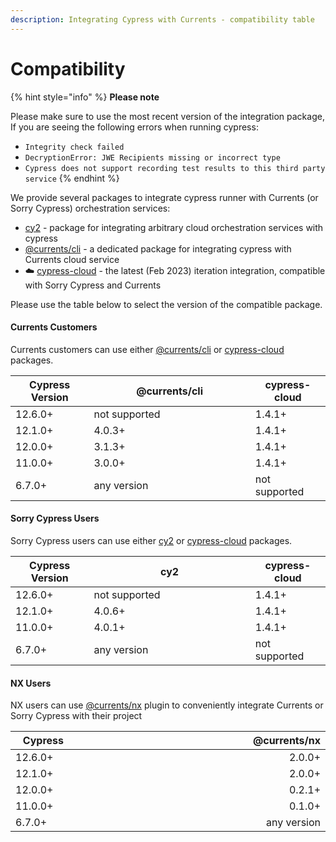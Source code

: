 ```yaml
---
description: Integrating Cypress with Currents - compatibility table
---
```


# Compatibility

{% hint style="info" %}
**Please note**

Please make sure to use the most recent version of the integration package, If you are seeing the following errors when running cypress:

* `Integrity check failed`&#x20;
* `DecryptionError: JWE Recipients missing or incorrect type`
* `Cypress does not support recording test results to this third party service`
{% endhint %}

We provide several packages to integrate cypress runner with Currents (or Sorry Cypress) orchestration services:

* [cy2](https://github.com/sorry-cypress/cy2) - package for integrating arbitrary cloud orchestration services with cypress
* [@currents/cli](https://www.npmjs.com/package/@currents/cli) - a dedicated package for integrating cypress with Currents cloud service
* ☁️ [cypress-cloud](https://github.com/currents-dev/cypress-cloud) - the latest (Feb 2023) iteration integration, compatible with Sorry Cypress and Currents

Please use the table below to select the version of the compatible package.

#### Currents Customers

Currents customers can use either [@currents/cli](https://www.npmjs.com/package/@currents/cli) or [cypress-cloud](https://github.com/currents-dev/cypress-cloud) packages.

<table><thead><tr><th>Cypress Version</th><th width="242.33333333333331">@currents/cli</th><th>cypress-cloud</th></tr></thead><tbody><tr><td>12.6.0+</td><td>not supported</td><td>1.4.1+</td></tr><tr><td>12.1.0+</td><td>4.0.3+</td><td>1.4.1+</td></tr><tr><td>12.0.0+</td><td>3.1.3+</td><td>1.4.1+</td></tr><tr><td>11.0.0+</td><td>3.0.0+</td><td>1.4.1+</td></tr><tr><td>6.7.0+</td><td>any version</td><td>not supported</td></tr></tbody></table>

#### Sorry Cypress Users

Sorry Cypress users can use either [cy2](https://github.com/sorry-cypress/cy2) or [cypress-cloud](https://github.com/currents-dev/cypress-cloud) packages.

<table><thead><tr><th>Cypress Version</th><th width="242.33333333333331">cy2</th><th>cypress-cloud</th></tr></thead><tbody><tr><td>12.6.0+</td><td>not supported</td><td>1.4.1+</td></tr><tr><td>12.1.0+</td><td>4.0.6+</td><td>1.4.1+</td></tr><tr><td>11.0.0+</td><td>4.0.1+</td><td>1.4.1+</td></tr><tr><td>6.7.0+</td><td>any version</td><td>not supported</td></tr></tbody></table>

#### **NX Users**

NX users can use [@currents/nx](https://www.npmjs.com/package/@currents/nx) plugin to conveniently integrate Currents or Sorry Cypress with their project&#x20;

<table><thead><tr><th width="111">Cypress</th><th width="641" align="right">@currents/nx</th></tr></thead><tbody><tr><td>12.6.0+</td><td align="right">2.0.0+</td></tr><tr><td>12.1.0+</td><td align="right">2.0.0+</td></tr><tr><td>12.0.0+</td><td align="right">0.2.1+</td></tr><tr><td>11.0.0+</td><td align="right">0.1.0+</td></tr><tr><td>6.7.0+</td><td align="right">any version</td></tr></tbody></table>
